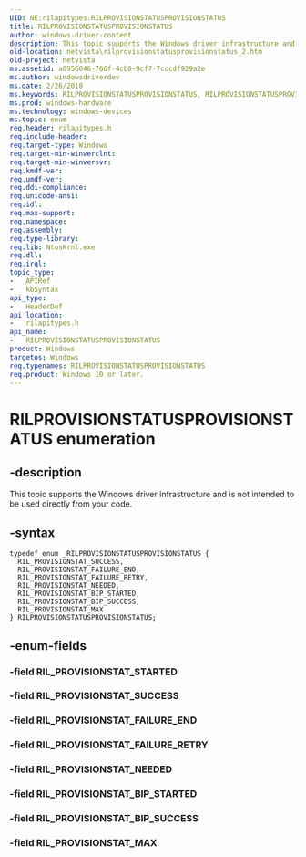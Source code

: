 ```yaml
---
UID: NE:rilapitypes.RILPROVISIONSTATUSPROVISIONSTATUS
title: RILPROVISIONSTATUSPROVISIONSTATUS
author: windows-driver-content
description: This topic supports the Windows driver infrastructure and is not intended to be used directly from your code.
old-location: netvista\rilprovisionstatusprovisionstatus_2.htm
old-project: netvista
ms.assetid: a0956046-766f-4cb0-9cf7-7cccdf929a2e
ms.author: windowsdriverdev
ms.date: 2/26/2018
ms.keywords: RILPROVISIONSTATUSPROVISIONSTATUS, RILPROVISIONSTATUSPROVISIONSTATUS enumeration [Network Drivers Starting with Windows Vista], RIL_PROVISIONSTAT_BIP_STARTED, RIL_PROVISIONSTAT_BIP_SUCCESS, RIL_PROVISIONSTAT_FAILURE_END, RIL_PROVISIONSTAT_FAILURE_RETRY, RIL_PROVISIONSTAT_MAX, RIL_PROVISIONSTAT_NEEDED, RIL_PROVISIONSTAT_SUCCESS, netvista.rilprovisionstatusprovisionstatus_2, rilapitypes/RILPROVISIONSTATUSPROVISIONSTATUS, rilapitypes/RIL_PROVISIONSTAT_BIP_STARTED, rilapitypes/RIL_PROVISIONSTAT_BIP_SUCCESS, rilapitypes/RIL_PROVISIONSTAT_FAILURE_END, rilapitypes/RIL_PROVISIONSTAT_FAILURE_RETRY, rilapitypes/RIL_PROVISIONSTAT_MAX, rilapitypes/RIL_PROVISIONSTAT_NEEDED, rilapitypes/RIL_PROVISIONSTAT_SUCCESS
ms.prod: windows-hardware
ms.technology: windows-devices
ms.topic: enum
req.header: rilapitypes.h
req.include-header: 
req.target-type: Windows
req.target-min-winverclnt: 
req.target-min-winversvr: 
req.kmdf-ver: 
req.umdf-ver: 
req.ddi-compliance: 
req.unicode-ansi: 
req.idl: 
req.max-support: 
req.namespace: 
req.assembly: 
req.type-library: 
req.lib: NtosKrnl.exe
req.dll: 
req.irql: 
topic_type:
-	APIRef
-	kbSyntax
api_type:
-	HeaderDef
api_location:
-	rilapitypes.h
api_name:
-	RILPROVISIONSTATUSPROVISIONSTATUS
product: Windows
targetos: Windows
req.typenames: RILPROVISIONSTATUSPROVISIONSTATUS
req.product: Windows 10 or later.
---
```


# RILPROVISIONSTATUSPROVISIONSTATUS enumeration


## -description


This topic supports the Windows driver infrastructure and is not intended to be used directly from your code. 


## -syntax


````
typedef enum _RILPROVISIONSTATUSPROVISIONSTATUS { 
  RIL_PROVISIONSTAT_SUCCESS,
  RIL_PROVISIONSTAT_FAILURE_END,
  RIL_PROVISIONSTAT_FAILURE_RETRY,
  RIL_PROVISIONSTAT_NEEDED,
  RIL_PROVISIONSTAT_BIP_STARTED,
  RIL_PROVISIONSTAT_BIP_SUCCESS,
  RIL_PROVISIONSTAT_MAX
} RILPROVISIONSTATUSPROVISIONSTATUS;
````


## -enum-fields




### -field RIL_PROVISIONSTAT_STARTED


### -field RIL_PROVISIONSTAT_SUCCESS


### -field RIL_PROVISIONSTAT_FAILURE_END


### -field RIL_PROVISIONSTAT_FAILURE_RETRY


### -field RIL_PROVISIONSTAT_NEEDED


### -field RIL_PROVISIONSTAT_BIP_STARTED


### -field RIL_PROVISIONSTAT_BIP_SUCCESS


### -field RIL_PROVISIONSTAT_MAX

